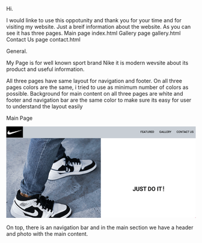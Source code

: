 Hi.

I would linke to use this oppotunity and thank you for your time and for visiting my website.
Just a breif information about the website.
As you can see it has three pages.
Main page index.html
Gallery page gallery.html
Contact Us page contact.html

General.

My Page is for well known sport brand Nike
it is modern wevsite about its product and useful information.

All three pages have same layout for navigation and footer.
On all three pages colors are the same, i tried to use as minimum number of colors as possible.
Background for main content on all three pages are white and footer and navigation bar are the same color to make sure its easy for user to understand the layout easily

Main Page

![main-page](/assets/images/main-page.png)

On top, there is an navigation bar and in the main section we have a header and photo with the main content.
